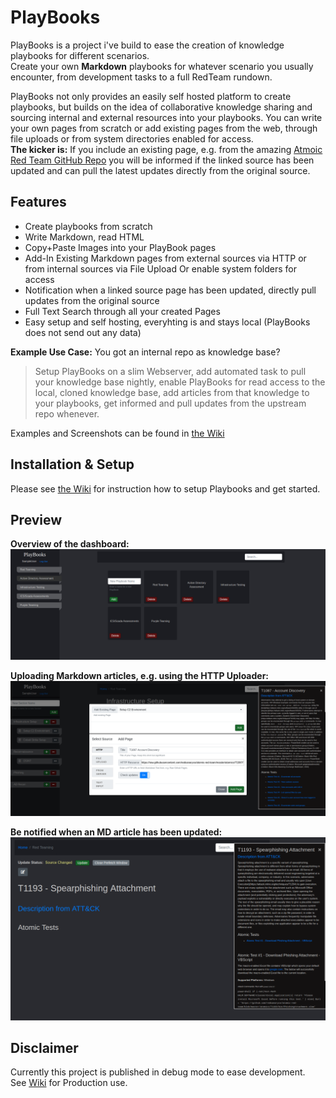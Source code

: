 # PlayBooks

PlayBooks is a project i've build to ease the creation of knowledge playbooks for different scenarios.<br>
Create your own **Markdown** playbooks for whatever scenario you usually encounter, from development tasks to a full RedTeam rundown.<br>

PlayBooks not only provides an easily self hosted platform to create playbooks, but builds on the idea of collaborative knowledge sharing and sourcing internal and external resources into your playbooks. You can write your own pages from scratch or add existing pages from the web, through file uploads or from system directories enabled for access.<br>
**The kicker is:** If you include an existing page, e.g. from the amazing [Atmoic Red Team GitHub Repo](https://github.com/redcanaryco/atomic-red-team) you will be informed if the linked source has been updated and can pull the latest updates directly from the original source.


## Features

- Create playbooks from scratch
- Write Markdown, read HTML
- Copy+Paste Images into your PlayBook pages
- Add-In Existing Markdown pages from external sources via HTTP or from internal sources via File Upload Or enable system folders for access
- Notification when a linked source page has been updated, directly pull updates from the original source 
- Full Text Search through all your created Pages
- Easy setup and self hosting, everyhting is and stays local (PlayBooks does not send out any data)

**Example Use Case:** You got an internal repo as knowledge base?<br>
> Setup PlayBooks on a slim Webserver, add automated task to pull your knowledge base nightly, enable PlayBooks for read access to the local, cloned knowledge base, add articles from that knowledge to your playbooks, get informed and pull updates from the upstream repo whenever. 

Examples and Screenshots can be found in [the Wiki](https://github.com/csandker/Playbooks/wiki)

## Installation & Setup

Please see [the Wiki](https://github.com/csandker/Playbooks/wiki/1.-Installation-&-Setup) for instruction how to setup Playbooks and get started.

## Preview

**Overview of the dashboard:**<br>
![Dashboard](SampleImages/Dashboard_Overview.png)

**Uploading Markdown articles, e.g. using the HTTP Uploader:**<br>
![HTTP_Upload](SampleImages/HTTP_Upload.png)

**Be notified when an MD article has been updated:**<br>
![Update_Feature](SampleImages/Update_Feature.png)

## Disclaimer

Currently this project is published in debug mode to ease development.<br>
See [Wiki](https://github.com/csandker/Playbooks/wiki/4.-Production-Use) for Production use.
